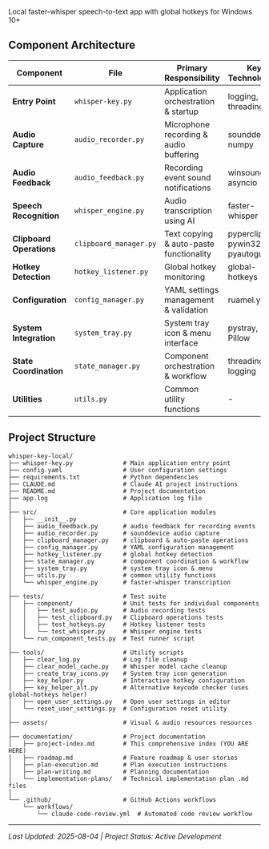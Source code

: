 Local faster-whisper speech-to-text app with global hotkeys for Windows 10+

## Component Architecture

| Component | File | Primary Responsibility | Key Technologies |
|-----------|------|----------------------|------------------|
| **Entry Point** | `whisper-key.py` | Application orchestration & startup | logging, threading |
| **Audio Capture** | `audio_recorder.py` | Microphone recording & audio buffering | sounddevice, numpy |
| **Audio Feedback** | `audio_feedback.py` | Recording event sound notifications | winsound, asyncio |
| **Speech Recognition** | `whisper_engine.py` | Audio transcription using AI | faster-whisper |
| **Clipboard Operations** | `clipboard_manager.py` | Text copying & auto-paste functionality | pyperclip, pywin32, pyautogui |
| **Hotkey Detection** | `hotkey_listener.py` | Global hotkey monitoring | global-hotkeys |
| **Configuration** | `config_manager.py` | YAML settings management & validation | ruamel.yaml |
| **System Integration** | `system_tray.py` | System tray icon & menu interface | pystray, Pillow |
| **State Coordination** | `state_manager.py` | Component orchestration & workflow | threading, logging |
| **Utilities** | `utils.py` | Common utility functions | - |

## Project Structure

```
whisper-key-local/
├── whisper-key.py              # Main application entry point
├── config.yaml                 # User configuration settings
├── requirements.txt            # Python dependencies
├── CLAUDE.md                   # Claude AI project instructions
├── README.md                   # Project documentation
├── app.log                     # Application log file
│
├── src/                        # Core application modules
│   ├── __init__.py             
│   ├── audio_feedback.py       # audio feedback for recording events
│   ├── audio_recorder.py       # sounddevice audio capture
│   ├── clipboard_manager.py    # clipboard & auto-paste operations
│   ├── config_manager.py       # YAML configuration management
│   ├── hotkey_listener.py      # global hotkey detection
│   ├── state_manager.py        # component coordination & workflow
│   ├── system_tray.py          # system tray icon & menu
│   ├── utils.py                # common utility functions
│   └── whisper_engine.py       # faster-whisper transcription
│
├── tests/                      # Test suite
│   ├── component/              # Unit tests for individual components
│   │   ├── test_audio.py       # Audio recording tests
│   │   ├── test_clipboard.py   # Clipboard operations tests
│   │   ├── test_hotkeys.py     # Hotkey listener tests
│   │   └── test_whisper.py     # Whisper engine tests
│   └── run_component_tests.py  # Test runner script
│
├── tools/                      # Utility scripts
│   ├── clear_log.py            # Log file cleanup
│   ├── clear_model_cache.py    # Whisper model cache cleanup
│   ├── create_tray_icons.py    # System tray icon generation
│   ├── key_helper.py           # Interactive hotkey configuration
│   ├── key_helper_alt.py       # Alternative keycode checker (uses global-hotkeys helper)
│   ├── open_user_settings.py   # Open user settings in editor
│   └── reset_user_settings.py  # Configuration reset utility
│
├── assets/                     # Visual & audio resources resources
│
├── documentation/              # Project documentation
│   ├── project-index.md        # This comprehensive index (YOU ARE HERE)
│   ├── roadmap.md              # Feature roadmap & user stories
│   ├── plan-execution.md       # Plan execution instructions
│   ├── plan-writing.md         # Planning documentation
│   └── implementation-plans/   # Technical implementation plan .md files
│
└── .github/                    # GitHub Actions workflows
    └── workflows/
        └── claude-code-review.yml  # Automated code review workflow
```

---

*Last Updated: 2025-08-04 | Project Status: Active Development*